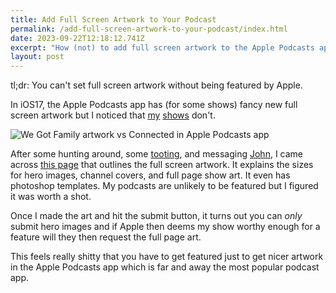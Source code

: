 ```yaml
---
title: Add Full Screen Artwork to Your Podcast
permalink: /add-full-screen-artwork-to-your-podcast/index.html
date: 2023-09-22T12:18:12.741Z
excerpt: "How (not) to add full screen artwork to the Apple Podcasts app for your podcast"
layout: post
---
```


tl;dr: You can't set full screen artwork without being featured by Apple.

In iOS17, the Apple Podcasts app has (for some shows) fancy new full screen artwork but I noticed that [my](https://ruminatepodcast.com) [shows](https://wegot.family) don't.

![We Got Family artwork vs Connected in Apple Podcasts app](https://rknightuk.s3.amazonaws.com/site/full-screen-artwork.png)

After some hunting around, some [tooting](https://social.lol/@robb/111105291859489382), and messaging [John](https://mastodon.macstories.net/@johnvoorhees), I came across [this page](https://podcasters.apple.com/support/866-promotional-artwork) that outlines the full screen artwork. It explains the sizes for hero images, channel covers, and full page show art. It even has photoshop templates. My podcasts are unlikely to be featured but I figured it was worth a shot.

Once I made the art and hit the submit button, it turns out you can _only_ submit hero images and if Apple then deems my show worthy enough for a feature will they then request the full page art.

This feels really shitty that you have to get featured just to get nicer artwork in the Apple Podcasts app which is far and away the most popular podcast app.